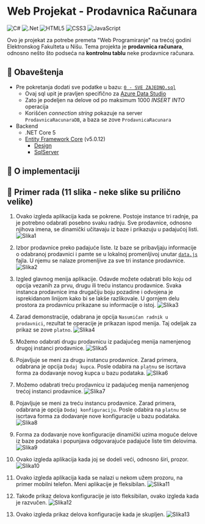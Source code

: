 # Web Projekat - Prodavnica Računara

<!-- bedzevi -->
![C#](https://img.shields.io/badge/c%23-%23239120.svg?logo=c-sharp&logoColor=white)
![.Net](https://img.shields.io/badge/.NET-5C2D91?logo=.net&logoColor=white)
![HTML5](https://img.shields.io/badge/html5-%23E34F26.svg?logo=html5&logoColor=white)
![CSS3](https://img.shields.io/badge/css3-%231572B6.svg?logo=css3&logoColor=white)
![JavaScript](https://img.shields.io/badge/javascript-%23323330.svg?logo=javascript&logoColor=%23F7DF1E)

Ovo je projekat za potrebe premeta "Web Programiranje" na trećoj godini Elektronskog Fakulteta u Nišu. Tema projekta je **prodavnica računara**,
odnosno nešto što podseća na **kontrolnu tablu** neke prodavnice računara.

## 📝 Obaveštenja
- Pre pokretanja dodati sve podatke u bazu: [`0 - SVE ZAJEDNO.sql`](https://github.com/xTeamStanly/WebProjekat-ProdavnicaRacunara/blob/main/Podaci/0%20-%20SVE%20ZAJEDNO.sql)
  - Ovaj sql upit je pravljen specifično za [Azure Data Studio](https://github.com/microsoft/azuredatastudio)
  - Zato je podeljen na delove od po maksimum 1000 _INSERT INTO_ operacija
  - Korišćen _connection string_ pokazuje na server `ProdavnicaRacunaraDB`, a baza se zove `ProdavnicaRacunara`
- Backend
  - .NET Core 5
  - [Entity Framework Core](https://www.nuget.org/packages/Microsoft.EntityFrameworkCore/5.0.12) (v5.0.12)
    - [Design](https://www.nuget.org/packages/Microsoft.EntityFrameworkCore.Design/5.0.12)
    - [SqlServer](https://www.nuget.org/packages/Microsoft.EntityFrameworkCore.SqlServer/5.0.12)

## 📖 O implementaciji



## 🧰 Primer rada (11 slika - neke slike su prilično velike)
  1. Ovako izgleda aplikacija kada se pokrene. Postoje instance tri radnje, pa je potrebno odabrati
     posebno svaku radnju. Sve prodavnice, odnosno njihova imena, se dinamički učitavaju iz baze i
     prikazuju u padajućoj listi.
     ![Slika1](assets/slika1.png)

  2. Izbor prodavnice preko padajuće liste. Iz baze se pribavljaju informacije o odabranoj prodavnici i
     pamte se u lokalnoj promenljivoj unutar [`data.js`](https://github.com/xTeamStanly/WebProjekat-ProdavnicaRacunara/blob/main/Frontend/js/data.js) fajla. U njemu se nalaze promenljive za sve tri instance prodavnice.
     ![Slika2](assets/slika2.png)

  3. Izgled glavnog menija aplikacije. Odavde možete odabrati bilo koju od opcija vezanih za
     prvu, drugu ili treću instancu prodavnice. Svaka instanca prodavnice ima drugačiju boju
     pozadine i odvojena je isprekidanom linijom kako bi se lakše razlikovale. U gornjem delu
     prostora za prodavnicu prikazane su informacije o istoj.
     ![Slika3](assets/slika3.png)

  4. Zarad demonstracije, odabrana je opcija `Nasumičan radnik u prodavnici`, rezultat te operacije
     je prikazan ispod menija. Taj odeljak za prikaz se zove `platno`.
     ![Slika4](assets/slika4.png)

  5. Možemo odabrati drugu prodavnicu iz padajućeg menija namenjenog
     drugoj instanci prodavnice.
     ![Slika5](assets/slika5.png)

  6. Pojavljuje se meni za drugu instancu prodavnice. Zarad primera, odabrana je
     opcija `Dodaj kupca`. Posle odabira na `platnu` se iscrtava forma za dodavanje
     novog kupca u bazu podataka.
     ![Slika6](assets/slika6.png)

  7. Možemo odabrati treću prodavnicu iz padajućeg menija namenjenog
     trećoj instanci prodavnice.
     ![Slika7](assets/slika7.png)

  8. Pojavljuje se meni za treću instancu prodavnice. Zarad primera, odabrana je
     opcija `Dodaj konfiguraciju`. Posle odabira na `platnu` se iscrtava forma za dodavanje
     nove konfiguracije u bazu podataka.
     ![Slika8](assets/slika8.png)

  9. Forma za dodavanje nove konfiguracije dinamički uzima moguće delove iz baze podataka
     i popunjava odgovarajuće padajuće liste tim delovima.
     ![Slika9](assets/slika9.png)

  10. Ovako izgleda aplikacija kada joj se dodeli veći, odnosno širi, prozor.
      ![Slika10](assets/slika10.png)

  11. Ovako izgleda aplikacija kada se nalazi u nekom užem prozoru, na primer
      mobilni telefon. Meni aplikacije je fleksibilan.
      ![Slika11](assets/slika11.png)

  12. Takođe prikaz delova konfiguracije je isto fleksibilan, ovako izgleda kada je razvučen.
      ![Slika12](assets/slika12.png)

  13. Ovako izgleda prikaz delova konfiguracije kada je skupljen.
      ![Slika13](assets/slika13.png)
